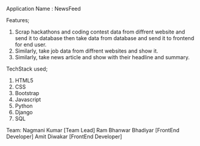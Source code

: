Application Name : NewsFeed

Features;
1. Scrap hackathons and coding contest data from diffrent website and send it to database then take data from database and send it to frontend for end user.
2. Similarly, take job data from diffrent websites and show it.
3. Similarly, take news article and show with their headline and summary.


TechStack used;
1. HTML5
2. CSS
3. Bootstrap
4. Javascript
5. Python
6. Django
7. SQL


Team:
Nagmani Kumar [Team Lead]
Ram Bhanwar Bhadiyar [FrontEnd Developer]
Amit Diwakar [FrontEnd Developer]
